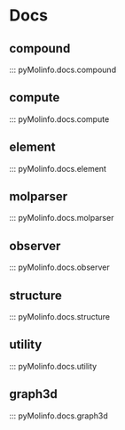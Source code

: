 # Docs

## compound

::: pyMolinfo.docs.compound

## compute

::: pyMolinfo.docs.compute

## element

::: pyMolinfo.docs.element

## molparser

::: pyMolinfo.docs.molparser

## observer

::: pyMolinfo.docs.observer

## structure

::: pyMolinfo.docs.structure

## utility

::: pyMolinfo.docs.utility

## graph3d

::: pyMolinfo.docs.graph3d